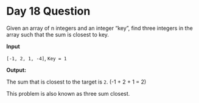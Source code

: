 # Day 18 Question

Given an array of n integers and an integer “key”, find three integers in the array such that the sum is closest to key.

**Input**

`[-1, 2, 1, -4]`, `Key = 1`

**Output:**

The sum that is closest to the target is `2`. (-1 + 2 + 1 = 2)

This problem is also known as three sum closest.
